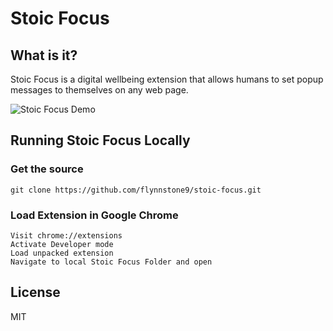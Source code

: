 # Stoic Focus

## What is it?

Stoic Focus is a digital wellbeing extension that allows humans to set popup messages to themselves on any web page.

![Stoic Focus Demo](https://github.com/flynnstone9/stoic-focus/tree/main/images/demo.gif)

## Running Stoic Focus Locally

### Get the source

```
git clone https://github.com/flynnstone9/stoic-focus.git
```

### Load Extension in Google Chrome

```
Visit chrome://extensions
Activate Developer mode
Load unpacked extension
Navigate to local Stoic Focus Folder and open
```

## License

MIT
